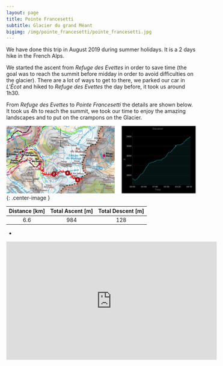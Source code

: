 ```yaml
---
layout: page
title: Pointe Francesetti
subtitle: Glacier du grand Méant
bigimg: /img/pointe_francesetti/pointe_francesetti.jpg
---
```


We have done this trip in August 2019 during summer holidays. It is a 2 days hike in the French Alps.

We started the ascent from *Refuge des Evettes* in order to save time (the goal was to reach the summit before midday in order to avoid difficulties on the glacier). There are a lot of ways to get to there, we parked our car in *L'Êcot* and hiked to *Refuge des Evettes* the day before, it took us around 1h30.

From *Refuge des Evettes* to *Pointe Francesetti* the details are shown below. It took us 4h to reach the summit, we took our time to enjoy the amazing landscapes and to put on the crampons on the Glacier.

![Day1 map](../img/pointe_francesetti/map_and_elevation.png){: .center-image }

| Distance [km] | Total Ascent [m] | Total Descent [m] |
| :-------------: |:-------------:| :-----:|
| 6.6 | 984 | 128 |

-

<center>
<iframe width="560" height="315" src="https://www.youtube.com/embed/4fIISsZMYcg" frameborder="0" allow="accelerometer; autoplay; encrypted-media; gyroscope; picture-in-picture" allowfullscreen></iframe>
</center>
